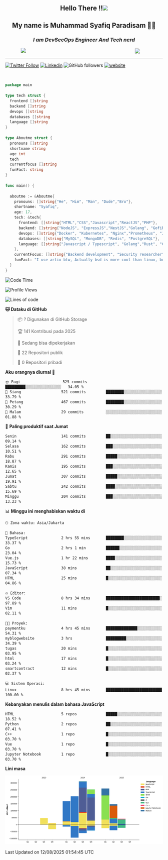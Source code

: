 <h2 align="center">

Hello There !!<img src="https://media.giphy.com/media/12oufCB0MyZ1Go/giphy.gif" width="50"></h2>

<h2 align="center">My name is Muhammad Syafiq Paradisam 👋👋</h2>

<h3 align="center"><em>I am DevSecOps Engineer And Tech nerd
</em></h3>

<img align="left" style="margin-left: 50px" src="https://static.zerochan.net/Alina.Clover.1024.4345060.webp" width="315"/>

<img align="center" style="margin-left: 50px" src="https://i.pinimg.com/736x/69/82/aa/6982aafd816ea48f48d0639c7797915c.jpg" width=250/>

<hr/>

[![Twitter Follow](https://img.shields.io/twitter/follow/misteranmol?label=Follow)](https://x.com/FikkzOutfit)
[![Linkedin](https://img.shields.io/badge/-syafiq-blue?style=square&logo=Linkedin&logoColor=white&link=https://www.linkedin.com/in/syafiq-paradisam/)](https://id.linkedin.com/in/syafiq-paradisam-b72749258)
![GitHub followers](https://img.shields.io/github/followers/syafiqparadisam?label=Follower&style=social)
[![website](https://img.shields.io/badge/Website-46a2f1.svg?&style=flat-square&logo=Google-Chrome&logoColor=white&link=https://anmolsingh.me/)](https://syafiq-paradisam.my.id)

<br/>

```go
package main

type tech struct {
  frontend []string
  backend []string
  devops []string
  databases []string
  language []string
}

type Aboutme struct {
  pronouns []string
  shortname string
  age int
  tech
  currentfocus []string
  funFact: string
}

func main() {

  aboutme := &Aboutme{
    pronouns: []string{"He", "Him", "Man", "Dude","Bro"},
    shortname: "Syafiq",
    age: 17,
    tech: &tech{
      frontend: []string{"HTML","CSS","Javascript","ReactJS","PHP"},
      backend: []string{"NodeJS", "ExpressJS","NestJS","Golang", "Gofiber", "Actixweb", "PHP", "Laravel", "Flask"},
      devops: []string{"Docker", "Kubernetes", "Nginx","Prometheus", "Jaeger", "Grafana", "Linux", "CI / CD"},
      databases: []string{"MySQL", "MongoDB", "Redis", "PostgreSQL"},
      language: []string{"Javascript / Typescript", "Golang","Rust", "C", "PHP","C++"}
    },
    currentFocus: []string{"Backend development", "Security researcher", "Blue team security","DevSecOps engineer"},
    funFact: "I use artix btw, Actually bsd is more cool than linux, but i can't use it because software issue, I am weaboo but not too much"
  }
}

```

<!--START_SECTION:waka-->
![Code Time](http://img.shields.io/badge/Code%20Time-402%20hrs%2056%20mins-blue)

![Profile Views](http://img.shields.io/badge/Profil%20dilihat-0-blue)

![Lines of code](https://img.shields.io/badge/Sejak%20Hello%20World%20aku%20telah%20menulis-1.4%20million%20baris%20kode-blue)

**🐱 Dataku di GitHub** 

> 📦 ? Digunakan di GitHub Storage 
 > 
> 🏆 141 Kontribusi pada 2025
 > 
> 💼 Sedang bisa dipekerjakan
 > 
> 📜 22 Repositori publik 
 > 
> 🔑 0 Repositori pribadi 
 > 
**Aku orangnya diurnal 🐤** 

```text
🌞 Pagi                   525 commits         █████████░░░░░░░░░░░░░░░░   34.05 % 
🌆 Siang                  521 commits         ████████░░░░░░░░░░░░░░░░░   33.79 % 
🌃 Petang                 467 commits         ████████░░░░░░░░░░░░░░░░░   30.29 % 
🌙 Malam                  29 commits          ░░░░░░░░░░░░░░░░░░░░░░░░░   01.88 % 
```
📅 **Paling produktif saat Jumat** 

```text
Senin                    141 commits         ██░░░░░░░░░░░░░░░░░░░░░░░   09.14 % 
Selasa                   162 commits         ███░░░░░░░░░░░░░░░░░░░░░░   10.51 % 
Rabu                     291 commits         █████░░░░░░░░░░░░░░░░░░░░   18.87 % 
Kamis                    195 commits         ███░░░░░░░░░░░░░░░░░░░░░░   12.65 % 
Jumat                    307 commits         █████░░░░░░░░░░░░░░░░░░░░   19.91 % 
Sabtu                    242 commits         ████░░░░░░░░░░░░░░░░░░░░░   15.69 % 
Minggu                   204 commits         ███░░░░░░░░░░░░░░░░░░░░░░   13.23 % 
```


📊 **Minggu ini menghabiskan waktu di** 

```text
🕑︎ Zona waktu: Asia/Jakarta

💬 Bahasa: 
TypeScript               2 hrs 55 mins       ████████░░░░░░░░░░░░░░░░░   33.37 % 
Go                       2 hrs 1 min         ██████░░░░░░░░░░░░░░░░░░░   23.04 % 
Vue.js                   1 hr 22 mins        ████░░░░░░░░░░░░░░░░░░░░░   15.73 % 
JavaScript               38 mins             ██░░░░░░░░░░░░░░░░░░░░░░░   07.34 % 
HTML                     25 mins             █░░░░░░░░░░░░░░░░░░░░░░░░   04.86 % 

🔥 Editor: 
VS Code                  8 hrs 34 mins       ████████████████████████░   97.89 % 
Vim                      11 mins             █░░░░░░░░░░░░░░░░░░░░░░░░   02.11 % 

🐱‍💻 Proyek: 
paymentku                4 hrs 45 mins       ██████████████░░░░░░░░░░░   54.31 % 
myblogwebsite            3 hrs               █████████░░░░░░░░░░░░░░░░   34.39 % 
tugas                    20 mins             █░░░░░░░░░░░░░░░░░░░░░░░░   03.95 % 
html                     17 mins             █░░░░░░░░░░░░░░░░░░░░░░░░   03.24 % 
smartcontract            12 mins             █░░░░░░░░░░░░░░░░░░░░░░░░   02.37 % 

💻 Sistem Operasi: 
Linux                    8 hrs 45 mins       █████████████████████████   100.00 % 
```

**Kebanyakan menulis dalam bahasa JavaScript** 

```text
HTML                     5 repos             █████░░░░░░░░░░░░░░░░░░░░   18.52 % 
Python                   2 repos             ██░░░░░░░░░░░░░░░░░░░░░░░   07.41 % 
C++                      1 repo              █░░░░░░░░░░░░░░░░░░░░░░░░   03.70 % 
Vue                      1 repo              █░░░░░░░░░░░░░░░░░░░░░░░░   03.70 % 
Jupyter Notebook         1 repo              █░░░░░░░░░░░░░░░░░░░░░░░░   03.70 % 
```



**Lini masa**

![Lines of Code chart](https://raw.githubusercontent.com/syafiqparadisam/syafiqparadisam/master/assets/bar_graph.png)


 Last Updated on 12/08/2025 01:54:45 UTC
<!--END_SECTION:waka-->
